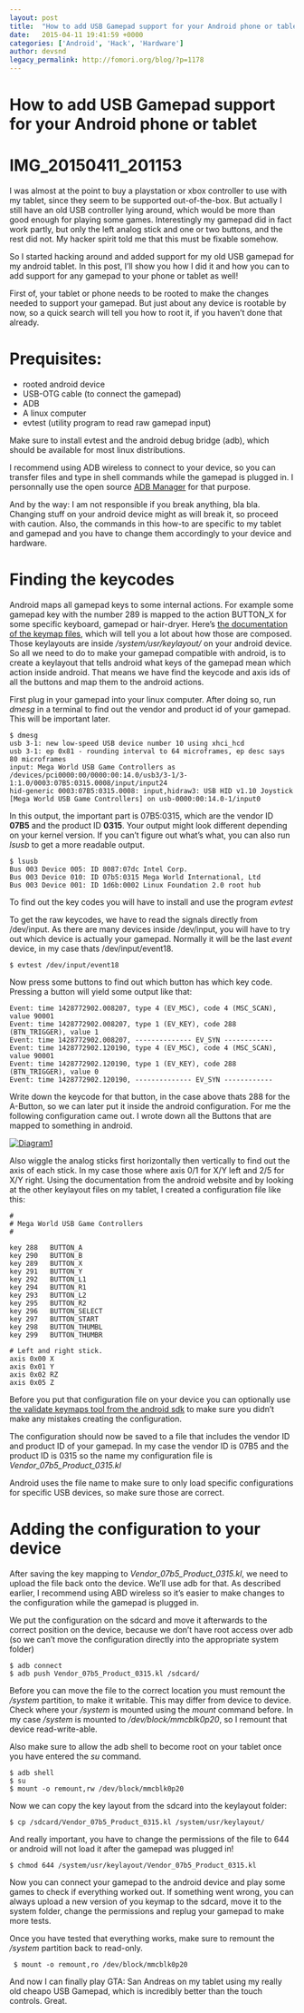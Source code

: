 ```yaml
---
layout: post
title:  "How to add USB Gamepad support for your Android phone or tablet"
date:   2015-04-11 19:41:59 +0000
categories: ['Android', 'Hack', 'Hardware']
author: devsnd
legacy_permalink: http://fomori.org/blog/?p=1178
---
```



How to add USB Gamepad support for your Android phone or tablet
===============================================================

IMG_20150411_201153
===================

I was almost at the point to buy a playstation or xbox controller to use with my tablet, since they seem to be supported out-of-the-box. But actually I still have an old USB controller lying around, which would be more than good enough for playing some games. Interestingly my gamepad did in fact work partly, but only the left analog stick and one or two buttons, and the rest did not. My hacker spirit told me that this must be fixable somehow.

So I started hacking around and added support for my old USB gamepad for my android tablet. In this post, I’ll show you how I did it and how you can to add support for any gamepad to your phone or tablet as well!

First of, your tablet or phone needs to be rooted to make the changes needed to support your gamepad. But just about any device is rootable by now, so a quick search will tell you how to root it, if you haven’t done that already.

Prequisites:
============

* rooted android device
* USB-OTG cable (to connect the gamepad)
* ADB
* A linux computer
* evtest (utility program to read raw gamepad input)

Make sure to install evtest and the android debug bridge (adb), which should be available for most linux distributions.

I recommend using ADB wireless to connect to your device, so you can transfer files and type in shell commands while the gamepad is plugged in. I personnally use the open source [ADB Manager](https://play.google.com/store/apps/details?id=com.matoski.adbm&hl=en) for that purpose.

And by the way: I am not responsible if you break anything, bla bla. Changing stuff on your android device might as will break it, so proceed with caution. Also, the commands in this how-to are specific to my tablet and gamepad and you have to change them accordingly to your device and hardware.

Finding the keycodes
====================

Android maps all gamepad keys to some internal actions. For example some gamepad key with the number 289 is mapped to the action BUTTON\_X for some specific keyboard, gamepad or hair-dryer. Here’s [the documentation of the keymap files](https://source.android.com/devices/input/key-layout-files.html), which will tell you a lot about how those are composed. Those keylayouts are inside */system/usr/keylayout/* on your android device. So all we need to do to make your gamepad compatible with android, is to create a keylayout that tells android what keys of the gamepad mean which action inside android. That means we have find the keycode and axis ids of all the buttons and map them to the android actions.

First plug in your gamepad into your linux computer. After doing so, run *dmesg* in a terminal to find out the vendor and product id of your gamepad. This will be important later.

```
$ dmesg
usb 3-1: new low-speed USB device number 10 using xhci_hcd
usb 3-1: ep 0x81 - rounding interval to 64 microframes, ep desc says 80 microframes
input: Mega World USB Game Controllers as /devices/pci0000:00/0000:00:14.0/usb3/3-1/3-1:1.0/0003:07B5:0315.0008/input/input24
hid-generic 0003:07B5:0315.0008: input,hidraw3: USB HID v1.10 Joystick [Mega World USB Game Controllers] on usb-0000:00:14.0-1/input0
```

In this output, the important part is 07B5:0315, which are the vendor ID **07B5** and the product ID **0315**. Your output might look different depending on your kernel version. If you can’t figure out what’s what, you can also run *lsusb* to get a more readable output.

```
$ lsusb
Bus 003 Device 005: ID 8087:07dc Intel Corp.
Bus 003 Device 010: ID 07b5:0315 Mega World International, Ltd
Bus 003 Device 001: ID 1d6b:0002 Linux Foundation 2.0 root hub
```

To find out the key codes you will have to install and use the program *evtest*

To get the raw keycodes, we have to read the signals directly from /dev/input. As there are many devices inside /dev/input, you will have to try out which device is actually your gamepad. Normally it will be the last *event* device, in my case thats /dev/input/event18.

```
$ evtest /dev/input/event18
```

Now press some buttons to find out which button has which key code. Pressing a button will yield some output like that:

```
Event: time 1428772902.008207, type 4 (EV_MSC), code 4 (MSC_SCAN), value 90001
Event: time 1428772902.008207, type 1 (EV_KEY), code 288 (BTN_TRIGGER), value 1
Event: time 1428772902.008207, -------------- EV_SYN ------------
Event: time 1428772902.120190, type 4 (EV_MSC), code 4 (MSC_SCAN), value 90001
Event: time 1428772902.120190, type 1 (EV_KEY), code 288 (BTN_TRIGGER), value 0
Event: time 1428772902.120190, -------------- EV_SYN ------------
```

Write down the keycode for that button, in the case above thats 288 for the A-Button, so we can later put it inside the android configuration. For me the following configuration came out. I wrote down all the Buttons that are mapped to something in android.

[![Diagram1](/assets/images/Diagram1.png)](/assets/images/Diagram1.png)

Also wiggle the analog sticks first horizontally then vertically to find out the axis of each stick. In my case those where axis 0/1 for X/Y left and 2/5 for X/Y right. Using the documentation from the android website and by looking at the other keylayout files on my tablet, I created a configuration file like this:

```
#
# Mega World USB Game Controllers
#
 
key 288   BUTTON_A
key 290   BUTTON_B
key 289   BUTTON_X
key 291   BUTTON_Y
key 292   BUTTON_L1
key 294   BUTTON_R1
key 293   BUTTON_L2
key 295   BUTTON_R2
key 296   BUTTON_SELECT
key 297   BUTTON_START
key 298   BUTTON_THUMBL
key 299   BUTTON_THUMBR
 
# Left and right stick.
axis 0x00 X
axis 0x01 Y
axis 0x02 RZ
axis 0x05 Z
```

Before you put that configuration file on your device you can optionally use [the validate keymaps tool from the android sdk](https://source.android.com/devices/input/validate-keymaps.html) to make sure you didn’t make any mistakes creating the configuration.

The configuration should now be saved to a file that includes the vendor ID and product ID of your gamepad. In my case the vendor ID is 07B5 and the product ID is 0315 so the name my configuration file is *Vendor\_07b5\_Product\_0315.kl*

Android uses the file name to make sure to only load specific configurations for specific USB devices, so make sure those are correct.

Adding the configuration to your device
=======================================

After saving the key mapping to *Vendor\_07b5\_Product\_0315.kl*, we need to upload the file back onto the device. We’ll use adb for that. As described earlier, I recommend using ABD wireless so it’s easier to make changes to the configuration while the gamepad is plugged in.

We put the configuration on the sdcard and move it afterwards to the correct position on the device, because we don’t have root access over adb (so we can’t move the configuration directly into the appropriate system folder)

```
$ adb connect
$ adb push Vendor_07b5_Product_0315.kl /sdcard/
```

Before you can move the file to the correct location you must remount the */system* partition, to make it writable. This may differ from device to device. Check where your */system* is mounted using the *mount* command before. In my case */system* is mounted to */dev/block/mmcblk0p20*, so I remount that device read-write-able.

Also make sure to allow the adb shell to become root on your tablet once you have entered the *su* command.

```
$ adb shell
$ su
$ mount -o remount,rw /dev/block/mmcblk0p20
```

Now we can copy the key layout from the sdcard into the keylayout folder:

```
$ cp /sdcard/Vendor_07b5_Product_0315.kl /system/usr/keylayout/
```

And really important, you have to change the permissions of the file to 644 or android will not load it after the gamepad was plugged in!

```
$ chmod 644 /system/usr/keylayout/Vendor_07b5_Product_0315.kl
```

Now you can connect your gamepad to the android device and play some games to check if everything worked out. If something went wrong, you can always upload a new version of you keymap to the sdcard, move it to the system folder, change the permissions and replug your gamepad to make more tests.

Once you have tested that everything works, make sure to remount the */system* partition back to read-only.

```
 $ mount -o remount,ro /dev/block/mmcblk0p20
```

And now I can finally play GTA: San Andreas on my tablet using my really old cheapo USB Gamepad, which is incredibly better than the touch controls. Great.

 

 

  

	